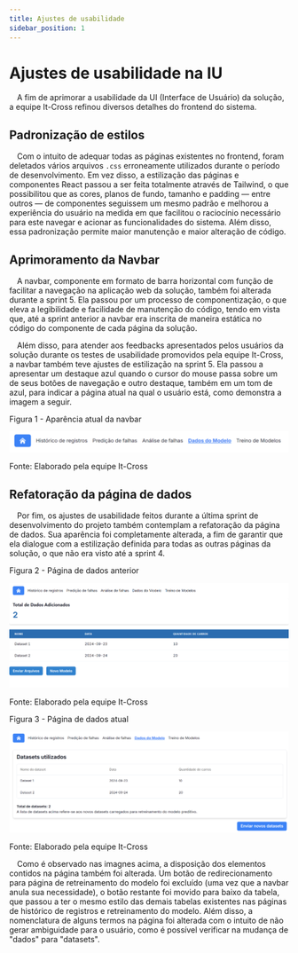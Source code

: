 ```yaml
---
title: Ajustes de usabilidade
sidebar_position: 1
---
```


# Ajustes de usabilidade na IU

&emsp;A fim de aprimorar a usabilidade da UI (Interface de Usuário) da solução, a equipe It-Cross refinou diversos detalhes do frontend do sistema.

## Padronização de estilos

&emsp;Com o intuito de adequar todas as páginas existentes no frontend, foram deletados vários arquivos ``.css`` erroneamente utilizados durante o período de desenvolvimento. Em vez disso, a estilização das páginas e componentes React passou a ser feita totalmente através de Tailwind, o que possibilitou que as cores, planos de fundo, tamanho e padding — entre outros — de componentes seguissem um mesmo padrão e melhorou a experiência do usuário na medida em que facilitou o raciocínio necessário para este navegar e acionar as funcionalidades do sistema. Além disso, essa padronização permite maior manutenção e maior alteração de código.

## Aprimoramento da Navbar

&emsp;A navbar, componente em formato de barra horizontal com função de facilitar a navegação na aplicação web da solução, também foi alterada durante a sprint 5. Ela passou por um processo de componentização, o que eleva a legibilidade e facilidade de manutenção do código, tendo em vista que, até a sprint anterior a navbar era inscrita de maneira estática no código do componente de cada página da solução.

&emsp;Além disso, para atender aos feedbacks apresentados pelos usuários da solução durante os testes de usabilidade promovidos pela equipe It-Cross, a navbar também teve ajustes de estilização na sprint 5. Ela passou a apresentar um destaque azul quando o cursor do mouse passa sobre um de seus botões de navegação e outro destaque, também em um tom de azul, para indicar a página atual na qual o usuário está, como demonstra a imagem a seguir.


<p style={{textAlign: 'center'}}>Figura 1 - Aparência atual da navbar</p>

![](../../../../static/img/sprint-5/navbar-example.png)

<p style={{textAlign: 'center'}}>Fonte: Elaborado pela equipe It-Cross</p>

## Refatoração da página de dados

&emsp;Por fim, os ajustes de usabilidade feitos durante a última sprint de desenvolvimento do projeto também contemplam a refatoração da página de dados. Sua aparência foi completamente alterada, a fim de garantir que ela dialogue com a estilização definida para todas as outras páginas da solução, o que não era visto até a sprint 4. 

<p style={{textAlign: 'center'}}>Figura 2 - Página de dados anterior</p>

![](../../../../static/img/sprint-5/data-page-before.png)

<p style={{textAlign: 'center'}}>Fonte: Elaborado pela equipe It-Cross</p>

<p style={{textAlign: 'center'}}>Figura 3 - Página de dados atual</p>

![](../../../../static/img/sprint-5/data-page-after.png)

<p style={{textAlign: 'center'}}>Fonte: Elaborado pela equipe It-Cross</p>

&emsp;Como é observado nas imagnes acima, a disposição dos elementos contidos na página também foi alterada. Um botão de redirecionamento para página de retreinamento do modelo foi excluído (uma vez que a navbar anula sua necessidade), o botão restante foi movido para baixo da tabela, que passou a ter o mesmo estilo das demais tabelas existentes nas páginas de histórico de registros e retreinamento do modelo. Além disso, a nomenclatura de alguns termos na página foi alterada com o intuito de não gerar ambiguidade para o usuário, como é possível verificar na mudança de "dados" para "datasets".